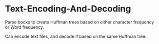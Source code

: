 # Text-Encoding-And-Decoding

Parse books to create Huffman trees based on either character frequency or Word frequency.

Can encode text files, and decode if based on the same Huffman tree.


